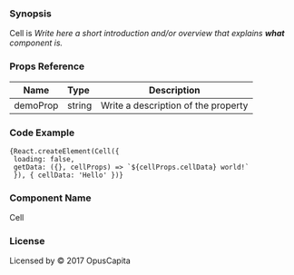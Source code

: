 ### Synopsis

Cell is 
*Write here a short introduction and/or overview that explains **what** component is.*

### Props Reference

| Name                           | Type                    | Description                                                 |
| ------------------------------ | :---------------------- | ----------------------------------------------------------- |
| demoProp                       | string                  | Write a description of the property                         |

### Code Example

```
{React.createElement(Cell({
 loading: false,
 getData: ({}, cellProps) => `${cellProps.cellData} world!`
 }), { cellData: 'Hello' })}
```

### Component Name

Cell

### License

Licensed by © 2017 OpusCapita

